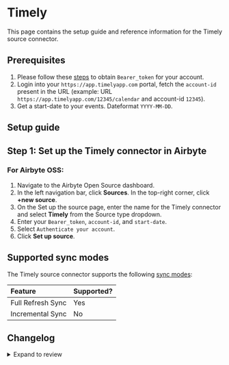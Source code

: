 # Timely

This page contains the setup guide and reference information for the Timely source connector.

## Prerequisites

1. Please follow these [steps](https://dev.timelyapp.com/#authorization) to obtain `Bearer_token` for your account.
2. Login into your `https://app.timelyapp.com` portal, fetch the `account-id` present in the URL (example: URL `https://app.timelyapp.com/12345/calendar` and account-id `12345`).
3. Get a start-date to your events. Dateformat `YYYY-MM-DD`.

## Setup guide

## Step 1: Set up the Timely connector in Airbyte

### For Airbyte OSS:

1. Navigate to the Airbyte Open Source dashboard.
2. In the left navigation bar, click **Sources**. In the top-right corner, click **+new source**.
3. On the Set up the source page, enter the name for the Timely connector and select **Timely** from the Source type dropdown.
4. Enter your `Bearer_token`, `account-id`, and `start-date`.
5. Select `Authenticate your account`.
6. Click **Set up source**.

## Supported sync modes

The Timely source connector supports the following [sync modes](https://docs.airbyte.com/cloud/core-concepts#connection-sync-modes):

| Feature           | Supported? |
| :---------------- | :--------- |
| Full Refresh Sync | Yes        |
| Incremental Sync  | No         |

## Changelog

<details>
  <summary>Expand to review</summary>

| Version | Date      | Pull Request                                             | Subject                                                                         |
| :------ | :-------- | :------------------------------------------------------- | :------------------------------------------------------------------------------ |
| 0.4.0   | 2024-08-07 | [43368](https://github.com/airbytehq/airbyte/pull/43368) | Refactor connector to manifest-only format |
| 0.3.15  | 2024-08-03 | [43226](https://github.com/airbytehq/airbyte/pull/43226) | Update dependencies |
| 0.3.14  | 2024-07-27 | [42635](https://github.com/airbytehq/airbyte/pull/42635) | Update dependencies |
| 0.3.13  | 2024-07-20 | [42252](https://github.com/airbytehq/airbyte/pull/42252) | Update dependencies |
| 0.3.12  | 2024-07-13 | [41921](https://github.com/airbytehq/airbyte/pull/41921) | Update dependencies |
| 0.3.11  | 2024-07-10 | [41348](https://github.com/airbytehq/airbyte/pull/41348) | Update dependencies |
| 0.3.10  | 2024-07-09 | [41268](https://github.com/airbytehq/airbyte/pull/41268) | Update dependencies |
| 0.3.9   | 2024-07-06 | [40773](https://github.com/airbytehq/airbyte/pull/40773) | Update dependencies |
| 0.3.8   | 2024-06-26 | [40510](https://github.com/airbytehq/airbyte/pull/40510) | Update dependencies |
| 0.3.7   | 2024-06-22 | [39996](https://github.com/airbytehq/airbyte/pull/39996) | Update dependencies |
| 0.3.6   | 2024-06-04 | [39054](https://github.com/airbytehq/airbyte/pull/39054) | [autopull] Upgrade base image to v1.2.1 |
| 0.3.5   | 2024-05-20 | [38228](https://github.com/airbytehq/airbyte/pull/38228) | Make compatible with builder |
| 0.3.4   | 2024-04-19 | [37270](https://github.com/airbytehq/airbyte/pull/37270) | Updating to 0.80.0 CDK |
| 0.3.3   | 2024-04-18 | [37270](https://github.com/airbytehq/airbyte/pull/37270) | Manage dependencies with Poetry. |
| 0.3.2   | 2024-04-15 | [37270](https://github.com/airbytehq/airbyte/pull/37270) | Base image migration: remove Dockerfile and use the python-connector-base image |
| 0.3.1   | 2024-04-12 | [37270](https://github.com/airbytehq/airbyte/pull/37270) | schema descriptions |
| 0.3.0   | 2023-10-25 | [31002](https://github.com/airbytehq/airbyte/pull/31002) | Migrate to low-code framework |
| 0.2.0   | 2023-10-23 | [31745](https://github.com/airbytehq/airbyte/pull/31745) | Fix schemas |
| 0.1.0   | 2022-06-22 | [13617](https://github.com/airbytehq/airbyte/pull/13617) | Initial release |

</details>
